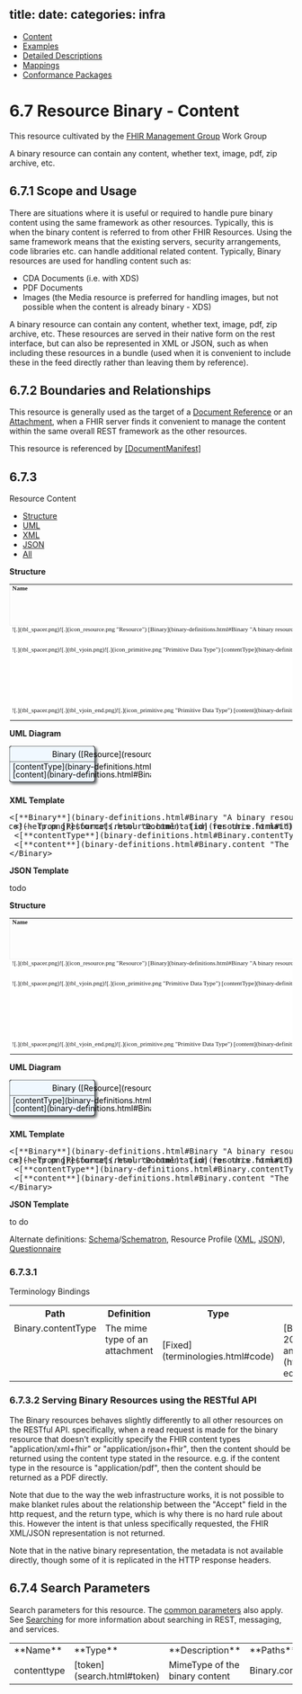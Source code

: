 title: 
date: 
categories: infra
---

*   [Content](#)
*   [Examples](binary-examples.html)
*   [Detailed Descriptions](binary-definitions.html)
*   [Mappings](binary-mappings.html)
*   [Conformance Packages](binary-packages.html)

# <span class="sectioncount">6.7<a name="6.7"> </a></span> Resource Binary - Content

  <!-- 

Status: null
 -->

This resource cultivated by the [FHIR Management Group](http://www.hl7.org/Special/committees/fhirmg/index.cfm) Work Group

A binary resource can contain any content, whether text, image, pdf, zip archive, etc. 

<div>

## <span class="sectioncount">6.7.1<a name="6.7.1"> </a></span> Scope and Usage

There are situations where it is useful or required to handle pure binary content using the same framework as other 
resources. Typically, this is when the binary content is referred to from other FHIR Resources. 
Using the same framework means that the existing servers, security arrangements, code libraries etc. 
can handle additional related content. Typically, Binary resources are used for handling content such as:

*   CDA Documents (i.e. with XDS)
*   PDF Documents
*   Images (the Media resource is preferred for handling images, but not possible when the content is already binary - XDS)

A binary resource can contain any content, whether text, image, pdf, zip archive, etc. These 
resources are served in their native form on the rest interface, but can also be represented in XML or JSON, 
such as when including these resources in a bundle (used when it is convenient to include these in the 
feed directly rather than leaving them by reference).

</div>

<div>

## <span class="sectioncount">6.7.2<a name="6.7.2"> </a></span> Boundaries and Relationships

This resource is generally used as the target of a [Document Reference](documentreference.html) or an [Attachment](datatypes.html#Attachment), when a FHIR server finds it convenient to manage the content within the same overall REST framework as the other resources.

</div>

This resource is referenced by [[DocumentManifest]](documentmanifest.html)

<a name="resource"/>

## <span class="sectioncount">6.7.3<a name="6.7.3"> </a></span> 
Resource Content

<a name="def"> </a>
<a name="binary"> </a>
<a name="Binary"> </a>

<div id="tabs">

*   [Structure](#tabs-struc)
*   [UML](#tabs-uml)
*   [XML](#tabs-xml)
*   [JSON](#tabs-json)
*   [All](#tabs-all)
  <div id="tabs-struc">

<div id="tbl">

**Structure**

 <div id="tbl-inner">
  <table style="border: 0px; font-size: 11px; font-family: verdana; vertical-align: top;" cellpadding="0" border="0" cellspacing="0"><tr style="border: 1px #F0F0F0 solid; font-size: 11px; font-family: verdana; vertical-align: top;"><th style="vertical-align: top; text-align : left; padding:0px 4px 0px 4px" class="heirarchy">Name</th><th style="vertical-align: top; text-align : left; padding:0px 4px 0px 4px" class="heirarchy">Flags</th><th style="vertical-align: top; text-align : left; padding:0px 4px 0px 4px" class="heirarchy">Card.</th><th style="width: 100px" class="heirarchy">Type</th><th style="vertical-align: top; text-align : left; padding:0px 4px 0px 4px" class="heirarchy">Description &amp; Constraints<span style="float: right">[![doco](help16.png)](formats.html#table "Legend for this format")</span></th></tr><tr style="border: 0px; padding:0px; vertical-align: top; background-color: white;"><td style="vertical-align: top; text-align : left; padding:0px 4px 0px 4px; white-space: nowrap; background-image: url(tbl_bck1.png)" class="heirarchy">![.](tbl_spacer.png)![.](icon_resource.png "Resource") [Binary](binary-definitions.html#Binary "A binary resource can contain any content, whether text, image, pdf, zip archive, etc.")<a name="Binary"> </a></td><td style="vertical-align: top; text-align : left; padding:0px 4px 0px 4px" class="heirarchy"/><td style="vertical-align: top; text-align : left; padding:0px 4px 0px 4px" class="heirarchy"/><td style="vertical-align: top; text-align : left; padding:0px 4px 0px 4px" class="heirarchy">[Resource](resource.html)</td><td style="vertical-align: top; text-align : left; padding:0px 4px 0px 4px" class="heirarchy">Pure binary content defined by sime other format than FHIR</td></tr>
<tr style="border: 0px; padding:0px; vertical-align: top; background-color: white;"><td style="vertical-align: top; text-align : left; padding:0px 4px 0px 4px; white-space: nowrap; background-image: url(tbl_bck10.png)" class="heirarchy">![.](tbl_spacer.png)![.](tbl_vjoin.png)![.](icon_primitive.png "Primitive Data Type") [contentType](binary-definitions.html#Binary.contentType "MimeType of the binary content represented as a standard MimeType (BCP 13).")<a name="Binary.contentType"> </a></td><td style="vertical-align: top; text-align : left; padding:0px 4px 0px 4px" class="heirarchy"/><td style="vertical-align: top; text-align : left; padding:0px 4px 0px 4px" class="heirarchy">1..1</td><td style="vertical-align: top; text-align : left; padding:0px 4px 0px 4px" class="heirarchy">[code](datatypes.html#code)</td><td style="vertical-align: top; text-align : left; padding:0px 4px 0px 4px" class="heirarchy">MimeType of the binary content
[MimeType](http://www.rfc-editor.org/bcp/bcp13.txt "The mime type of an attachment") ([Required](terminologies.html#code "One of the the defined codes must be used"))</td></tr>
<tr style="border: 0px; padding:0px; vertical-align: top; background-color: white;"><td style="vertical-align: top; text-align : left; padding:0px 4px 0px 4px; white-space: nowrap; background-image: url(tbl_bck00.png)" class="heirarchy">![.](tbl_spacer.png)![.](tbl_vjoin_end.png)![.](icon_primitive.png "Primitive Data Type") [content](binary-definitions.html#Binary.content "The actual content, base64 encoded.")<a name="Binary.content"> </a></td><td style="vertical-align: top; text-align : left; padding:0px 4px 0px 4px" class="heirarchy"/><td style="vertical-align: top; text-align : left; padding:0px 4px 0px 4px" class="heirarchy">1..1</td><td style="vertical-align: top; text-align : left; padding:0px 4px 0px 4px" class="heirarchy">[base64Binary](datatypes.html#base64Binary)</td><td style="vertical-align: top; text-align : left; padding:0px 4px 0px 4px" class="heirarchy">The actual content</td></tr>
</table>
 </div>
</div>

  </div>
  <div id="tabs-uml">

<div id="uml">

**UML Diagram**

 <div id="uml-inner">
 <svg height="74.0" width="252.0" xmlns:xlink="http://www.w3.org/1999/xlink" xmlns="http://www.w3.org/2000/svg" version="1.1">  <defs>
    <filter id="shadow" height="200%" width="200%" y="0" x="0">
      <feOffset result="offOut" dx="3" dy="3" in="SourceGraphic"/>
      <feColorMatrix result="matrixOut" values="0.2 0 0 0 0 0 0.2 0 0 0 0 0 0.2 0 0 0 0 0 1 0" type="matrix" in="offOut"/>
      <feGaussianBlur result="blurOut" stdDeviation="2" in="matrixOut"/>
      <feBlend in2="blurOut" in="SourceGraphic" mode="normal"/>
    </filter>
  </defs><rect height="64.0" style="fill:#f0f8ff;stroke:black;stroke-width:1" width="152.0" filter="url(#shadow)" rx="4" y="0.0" ry="4" x="0.0"/><line style="stroke:dimgrey;stroke-width:1" y1="28.0" y2="28.0" x2="152.0" x1="0.0"/><text fill="black" class="diagram-class-title  diagram-class-resource" y="20.0" x="76.0">Binary<tspan class="diagram-class-title-link"> ([Resource](resource.html))</tspan></text><text fill="black" class="diagram-class-detail" y="42.0" x="6.0">[<title>MimeType of the binary content represented as a standard MimeType (BCP 13)</title>contentType](binary-definitions.html#Binary.contentType) : [code](datatypes.html#code) 1..1 « [<title>The mime type of an attachment</title>MimeType](http://www.rfc-editor.org/bcp/bcp13.txt) »</text><text fill="black" class="diagram-class-detail" y="56.0" x="6.0">[<title>The actual content, base64 encoded</title>content](binary-definitions.html#Binary.content) : [base64Binary](datatypes.html#base64Binary) 1..1</text></svg>
 </div>
</div>

  </div>
  <div id="tabs-xml">

<div id="xml">

**XML Template**

 <div id="xml-inner">
  <pre class="spec">
&lt;[**Binary**](binary-definitions.html#Binary "A binary resource can contain any content, whether text, image, pdf, zip archive, etc.") xmlns=&quot;http://hl7.org/fhir&quot;&gt; <span style="float: right">[![doco](help.png)](formats.html "Documentation for this format")</span>
 &lt;!-- from [Resource](resource.html): [id](resource.html#id), [meta](resource.html#meta), [implicitRules](resource.html#implicitRules), and [language](resource.html#language) --&gt;
 &lt;[**contentType**](binary-definitions.html#Binary.contentType "MimeType of the binary content represented as a standard MimeType (BCP 13).") value=&quot;[<span style="color: darkgreen">[code](datatypes.html#code)</span>]&quot;/&gt;<span style="color: Gray">&lt;!--</span> <span style="color: brown">**1..1**</span> <span style="color: navy">[MimeType of the binary content](http://www.rfc-editor.org/bcp/bcp13.txt.html)</span><span style="color: Gray"> --&gt;</span>
 &lt;[**content**](binary-definitions.html#Binary.content "The actual content, base64 encoded.") value=&quot;[<span style="color: darkgreen">[base64Binary](datatypes.html#base64Binary)</span>]&quot;/&gt;<span style="color: Gray">&lt;!--</span> <span style="color: brown">**1..1**</span> <span style="color: navy">The actual content</span><span style="color: Gray"> --&gt;</span>
&lt;/Binary&gt;
</pre>

 </div>
</div>

  </div>
  <div id="tabs-json">

<div id="json">

**JSON Template**

 <div id="xml-inner">

todo

 </div>
</div>

  </div>
  <div id="tabs-all">

<div id="tbl">
<a name="tbl"> </a>

**Structure**

 <div id="tbl-inner">
  <table style="border: 0px; font-size: 11px; font-family: verdana; vertical-align: top;" cellpadding="0" border="0" cellspacing="0"><tr style="border: 1px #F0F0F0 solid; font-size: 11px; font-family: verdana; vertical-align: top;"><th style="vertical-align: top; text-align : left; padding:0px 4px 0px 4px" class="heirarchy">Name</th><th style="vertical-align: top; text-align : left; padding:0px 4px 0px 4px" class="heirarchy">Flags</th><th style="vertical-align: top; text-align : left; padding:0px 4px 0px 4px" class="heirarchy">Card.</th><th style="width: 100px" class="heirarchy">Type</th><th style="vertical-align: top; text-align : left; padding:0px 4px 0px 4px" class="heirarchy">Description &amp; Constraints<span style="float: right">[![doco](help16.png)](formats.html#table "Legend for this format")</span></th></tr><tr style="border: 0px; padding:0px; vertical-align: top; background-color: white;"><td style="vertical-align: top; text-align : left; padding:0px 4px 0px 4px; white-space: nowrap; background-image: url(tbl_bck1.png)" class="heirarchy">![.](tbl_spacer.png)![.](icon_resource.png "Resource") [Binary](binary-definitions.html#Binary "A binary resource can contain any content, whether text, image, pdf, zip archive, etc.")<a name="Binary"> </a></td><td style="vertical-align: top; text-align : left; padding:0px 4px 0px 4px" class="heirarchy"/><td style="vertical-align: top; text-align : left; padding:0px 4px 0px 4px" class="heirarchy"/><td style="vertical-align: top; text-align : left; padding:0px 4px 0px 4px" class="heirarchy">[Resource](resource.html)</td><td style="vertical-align: top; text-align : left; padding:0px 4px 0px 4px" class="heirarchy">Pure binary content defined by sime other format than FHIR</td></tr>
<tr style="border: 0px; padding:0px; vertical-align: top; background-color: white;"><td style="vertical-align: top; text-align : left; padding:0px 4px 0px 4px; white-space: nowrap; background-image: url(tbl_bck10.png)" class="heirarchy">![.](tbl_spacer.png)![.](tbl_vjoin.png)![.](icon_primitive.png "Primitive Data Type") [contentType](binary-definitions.html#Binary.contentType "MimeType of the binary content represented as a standard MimeType (BCP 13).")<a name="Binary.contentType"> </a></td><td style="vertical-align: top; text-align : left; padding:0px 4px 0px 4px" class="heirarchy"/><td style="vertical-align: top; text-align : left; padding:0px 4px 0px 4px" class="heirarchy">1..1</td><td style="vertical-align: top; text-align : left; padding:0px 4px 0px 4px" class="heirarchy">[code](datatypes.html#code)</td><td style="vertical-align: top; text-align : left; padding:0px 4px 0px 4px" class="heirarchy">MimeType of the binary content
[MimeType](http://www.rfc-editor.org/bcp/bcp13.txt "The mime type of an attachment") ([Required](terminologies.html#code "One of the the defined codes must be used"))</td></tr>
<tr style="border: 0px; padding:0px; vertical-align: top; background-color: white;"><td style="vertical-align: top; text-align : left; padding:0px 4px 0px 4px; white-space: nowrap; background-image: url(tbl_bck00.png)" class="heirarchy">![.](tbl_spacer.png)![.](tbl_vjoin_end.png)![.](icon_primitive.png "Primitive Data Type") [content](binary-definitions.html#Binary.content "The actual content, base64 encoded.")<a name="Binary.content"> </a></td><td style="vertical-align: top; text-align : left; padding:0px 4px 0px 4px" class="heirarchy"/><td style="vertical-align: top; text-align : left; padding:0px 4px 0px 4px" class="heirarchy">1..1</td><td style="vertical-align: top; text-align : left; padding:0px 4px 0px 4px" class="heirarchy">[base64Binary](datatypes.html#base64Binary)</td><td style="vertical-align: top; text-align : left; padding:0px 4px 0px 4px" class="heirarchy">The actual content</td></tr>
</table>
 </div>
</div>

<div id="uml">
<a name="uml"> </a>

**UML Diagram**

 <div id="uml-inner">
 <svg height="74.0" width="252.0" xmlns:xlink="http://www.w3.org/1999/xlink" xmlns="http://www.w3.org/2000/svg" version="1.1">  <defs>
    <filter id="shadow" height="200%" width="200%" y="0" x="0">
      <feOffset result="offOut" dx="3" dy="3" in="SourceGraphic"/>
      <feColorMatrix result="matrixOut" values="0.2 0 0 0 0 0 0.2 0 0 0 0 0 0.2 0 0 0 0 0 1 0" type="matrix" in="offOut"/>
      <feGaussianBlur result="blurOut" stdDeviation="2" in="matrixOut"/>
      <feBlend in2="blurOut" in="SourceGraphic" mode="normal"/>
    </filter>
  </defs><rect height="64.0" style="fill:#f0f8ff;stroke:black;stroke-width:1" width="152.0" filter="url(#shadow)" rx="4" y="0.0" ry="4" x="0.0"/><line style="stroke:dimgrey;stroke-width:1" y1="28.0" y2="28.0" x2="152.0" x1="0.0"/><text fill="black" class="diagram-class-title  diagram-class-resource" y="20.0" x="76.0">Binary<tspan class="diagram-class-title-link"> ([Resource](resource.html))</tspan></text><text fill="black" class="diagram-class-detail" y="42.0" x="6.0">[<title>MimeType of the binary content represented as a standard MimeType (BCP 13)</title>contentType](binary-definitions.html#Binary.contentType) : [code](datatypes.html#code) 1..1 « [<title>The mime type of an attachment</title>MimeType](http://www.rfc-editor.org/bcp/bcp13.txt) »</text><text fill="black" class="diagram-class-detail" y="56.0" x="6.0">[<title>The actual content, base64 encoded</title>content](binary-definitions.html#Binary.content) : [base64Binary](datatypes.html#base64Binary) 1..1</text></svg>
 </div>
</div>

<div id="xml">
<a name="xml"> </a>

**XML Template**

 <div id="xml-inner">
  <pre class="spec">
&lt;[**Binary**](binary-definitions.html#Binary "A binary resource can contain any content, whether text, image, pdf, zip archive, etc.") xmlns=&quot;http://hl7.org/fhir&quot;&gt; <span style="float: right">[![doco](help.png)](formats.html "Documentation for this format")</span>
 &lt;!-- from [Resource](resource.html): [id](resource.html#id), [meta](resource.html#meta), [implicitRules](resource.html#implicitRules), and [language](resource.html#language) --&gt;
 &lt;[**contentType**](binary-definitions.html#Binary.contentType "MimeType of the binary content represented as a standard MimeType (BCP 13).") value=&quot;[<span style="color: darkgreen">[code](datatypes.html#code)</span>]&quot;/&gt;<span style="color: Gray">&lt;!--</span> <span style="color: brown">**1..1**</span> <span style="color: navy">[MimeType of the binary content](http://www.rfc-editor.org/bcp/bcp13.txt.html)</span><span style="color: Gray"> --&gt;</span>
 &lt;[**content**](binary-definitions.html#Binary.content "The actual content, base64 encoded.") value=&quot;[<span style="color: darkgreen">[base64Binary](datatypes.html#base64Binary)</span>]&quot;/&gt;<span style="color: Gray">&lt;!--</span> <span style="color: brown">**1..1**</span> <span style="color: navy">The actual content</span><span style="color: Gray"> --&gt;</span>
&lt;/Binary&gt;
</pre>

 </div>
</div>

<div id="json">
<a name="json"> </a>

**JSON Template**

 <div id="xml-inner">

to do

 </div>
</div>

  </div>
</div>

Alternate definitions: [Schema](binary.xsd)/[Schematron](binary.sch), 
Resource Profile ([XML](binary.profile.xml.html), [JSON](binary.profile.json.html)), 
[Questionnaire](binary.questionnaire.html)

<a name="tx"> </a>

### <span class="sectioncount">6.7.3.1<a name="6.7.3.1"> </a></span> 
Terminology Bindings

<table class="grid">
 <tr><th>Path</th><th>Definition</th><th>Type</th><th>Reference</th></tr>
 <tr><td title="MimeType" valign="top">Binary.contentType </td><td valign="top">The mime type of an attachment</td><td>[Fixed](terminologies.html#code)</td><td valign="top">[BCP 13 (RFCs 2045, 2046, 2047, 4288, 4289 and 2049)](http://www.rfc-editor.org/bcp/bcp13.txt)  <!-- g --></td> </tr>
</table>

<a name="rest"> </a>

### <span class="sectioncount">6.7.3.2<a name="6.7.3.2"> </a></span> Serving Binary Resources using the RESTful API

The Binary resources behaves slightly differently to all other resources on the RESTful API.
specifically, when a read request is made for the binary resource that doesn't explicitly
specify the FHIR content types &quot;application/xml+fhir&quot; or &quot;application/json+fhir&quot;, then 
the content should be returned using the content type stated in the resource. 
e.g. if the content type in the resource is &quot;application/pdf&quot;, then the content should
be returned as a PDF directly. 

Note that due to the way the web infrastructure works, it is not possible to make blanket
rules about the relationship between the &quot;Accept&quot; field in the http request, and the 
return type, which is why there is no hard rule about this. However the intent is that
unless specifically requested, the FHIR XML/JSON representation is not returned. 

Note that in the native binary representation, the metadata is not available directly,
though some of it is replicated in the HTTP response headers.

  <!-- <a name="binary"> </a>

### Binary Support

FHIR servers can choose to support [Binary Resources](extras.html#binary)
at the end point [base]/Binary. The binary end-point accepts
any kind of content, such as images and other media, documents (CDA, 
PDF, Word etc.), plain text, XML or anything else, and stores the 
content as is, along with the content type provided by the HTTP headers. 

Binary resources function with the same interactions as described
above. The _format  parameter has no meaning when used with binary 
resources: they are always represented using their original content type.

Note that on GET, POST, and PUT operations, the http content-type
header is the mime type of the binary resource, and the HTTP body is
the resource in its binary form. (The [XML](xml.html#binary) 
and [JSON](json.html#binary) Bundle Representations for binary 
resources are only used in bundles). 

<div class="example">

Here is the request and response to a read operation on a CDA document:

<pre>
GET /[path]/Binary/4 HTTP/1.1
Host: [server]
Accept: */*

HTTP/1.1 200 OK
Content-Type: text/xml
Access-Control-Allow-Origin: *
Last-Modified: Thu, 24 Oct 2013 00:41:55 +0000
ETag: 1
Content-Location: http://[server]/[path]/Binary/4/_history/1

&lt;ClinicalDocument xmlns:xsi=&quot;http://www.w3.org/2001/XMLSchema-instance&quot; 
  xmlns=&quot;urn:hl7-org:v3&quot;xmlns:cda=&quot;urn:hl7-org:v3&quot;&gt;
...  [snip] ...
&lt;/ClinicalDocument&gt;
</pre>
</div>

Searching Binary resources may use the following parameters:

<table class="list">
<tbody><tr><td>**Name**</td><td>**Type**</td><td>**Description**</td></tr>
<tr><td>_id</td><td>[token](search.html#token)</td><td>The logical resource id associated with the resource (must be supported by all servers)</td></tr>
<tr><td>size</td><td>[number](search.html#number)</td><td>Size of the resource in bytes</td></tr>
<tr><td>contenttype</td><td>[token](search.html#token)</td><td>Content Type of the resource</td></tr>
</tbody></table> -->

<a name="search"> </a>

## <span class="sectioncount">6.7.4<a name="6.7.4"> </a></span> Search Parameters

Search parameters for this resource. The [common parameters](search.html#all) also apply. See [Searching](search.html) for more information about searching in REST, messaging, and services.

<table class="list">
<tr><td>**Name**</td><td>**Type**</td><td>**Description**</td><td>**Paths**</td></tr>
<tr><td>contenttype</td><td>[token](search.html#token)</td><td>MimeType of the binary content</td><td>Binary.contentType</td></tr>
</table>

</div>